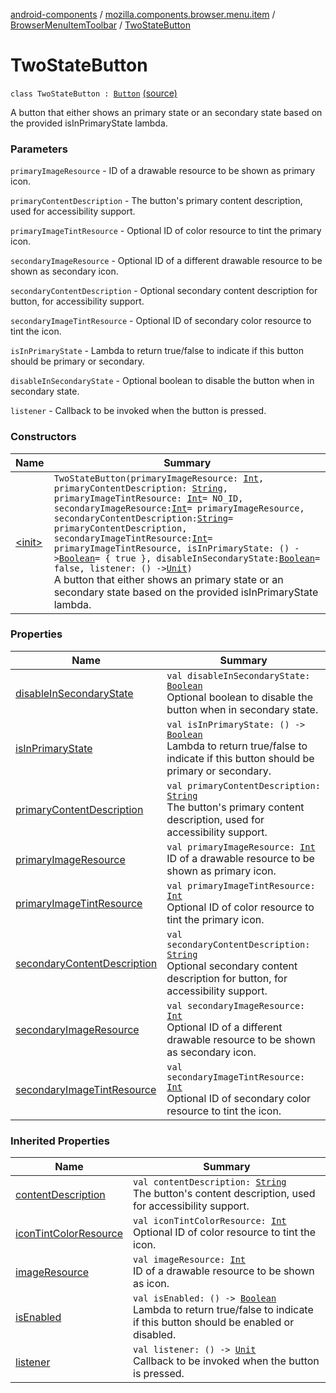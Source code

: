 [android-components](../../../index.md) / [mozilla.components.browser.menu.item](../../index.md) / [BrowserMenuItemToolbar](../index.md) / [TwoStateButton](./index.md)

# TwoStateButton

`class TwoStateButton : `[`Button`](../-button/index.md) [(source)](https://github.com/mozilla-mobile/android-components/blob/master/components/browser/menu/src/main/java/mozilla/components/browser/menu/item/BrowserMenuItemToolbar.kt#L108)

A button that either shows an primary state or an secondary state based on the provided
isInPrimaryState lambda.

### Parameters

`primaryImageResource` - ID of a drawable resource to be shown as primary icon.

`primaryContentDescription` - The button's primary content description, used for accessibility support.

`primaryImageTintResource` - Optional ID of color resource to tint the primary icon.

`secondaryImageResource` - Optional ID of a different drawable resource to be shown as secondary icon.

`secondaryContentDescription` - Optional secondary content description for button, for accessibility support.

`secondaryImageTintResource` - Optional ID of secondary color resource to tint the icon.

`isInPrimaryState` - Lambda to return true/false to indicate if this button should be primary or secondary.

`disableInSecondaryState` - Optional boolean to disable the button when in secondary state.

`listener` - Callback to be invoked when the button is pressed.

### Constructors

| Name | Summary |
|---|---|
| [&lt;init&gt;](-init-.md) | `TwoStateButton(primaryImageResource: `[`Int`](https://kotlinlang.org/api/latest/jvm/stdlib/kotlin/-int/index.html)`, primaryContentDescription: `[`String`](https://kotlinlang.org/api/latest/jvm/stdlib/kotlin/-string/index.html)`, primaryImageTintResource: `[`Int`](https://kotlinlang.org/api/latest/jvm/stdlib/kotlin/-int/index.html)` = NO_ID, secondaryImageResource: `[`Int`](https://kotlinlang.org/api/latest/jvm/stdlib/kotlin/-int/index.html)` = primaryImageResource, secondaryContentDescription: `[`String`](https://kotlinlang.org/api/latest/jvm/stdlib/kotlin/-string/index.html)` = primaryContentDescription, secondaryImageTintResource: `[`Int`](https://kotlinlang.org/api/latest/jvm/stdlib/kotlin/-int/index.html)` = primaryImageTintResource, isInPrimaryState: () -> `[`Boolean`](https://kotlinlang.org/api/latest/jvm/stdlib/kotlin/-boolean/index.html)` = { true }, disableInSecondaryState: `[`Boolean`](https://kotlinlang.org/api/latest/jvm/stdlib/kotlin/-boolean/index.html)` = false, listener: () -> `[`Unit`](https://kotlinlang.org/api/latest/jvm/stdlib/kotlin/-unit/index.html)`)`<br>A button that either shows an primary state or an secondary state based on the provided isInPrimaryState lambda. |

### Properties

| Name | Summary |
|---|---|
| [disableInSecondaryState](disable-in-secondary-state.md) | `val disableInSecondaryState: `[`Boolean`](https://kotlinlang.org/api/latest/jvm/stdlib/kotlin/-boolean/index.html)<br>Optional boolean to disable the button when in secondary state. |
| [isInPrimaryState](is-in-primary-state.md) | `val isInPrimaryState: () -> `[`Boolean`](https://kotlinlang.org/api/latest/jvm/stdlib/kotlin/-boolean/index.html)<br>Lambda to return true/false to indicate if this button should be primary or secondary. |
| [primaryContentDescription](primary-content-description.md) | `val primaryContentDescription: `[`String`](https://kotlinlang.org/api/latest/jvm/stdlib/kotlin/-string/index.html)<br>The button's primary content description, used for accessibility support. |
| [primaryImageResource](primary-image-resource.md) | `val primaryImageResource: `[`Int`](https://kotlinlang.org/api/latest/jvm/stdlib/kotlin/-int/index.html)<br>ID of a drawable resource to be shown as primary icon. |
| [primaryImageTintResource](primary-image-tint-resource.md) | `val primaryImageTintResource: `[`Int`](https://kotlinlang.org/api/latest/jvm/stdlib/kotlin/-int/index.html)<br>Optional ID of color resource to tint the primary icon. |
| [secondaryContentDescription](secondary-content-description.md) | `val secondaryContentDescription: `[`String`](https://kotlinlang.org/api/latest/jvm/stdlib/kotlin/-string/index.html)<br>Optional secondary content description for button, for accessibility support. |
| [secondaryImageResource](secondary-image-resource.md) | `val secondaryImageResource: `[`Int`](https://kotlinlang.org/api/latest/jvm/stdlib/kotlin/-int/index.html)<br>Optional ID of a different drawable resource to be shown as secondary icon. |
| [secondaryImageTintResource](secondary-image-tint-resource.md) | `val secondaryImageTintResource: `[`Int`](https://kotlinlang.org/api/latest/jvm/stdlib/kotlin/-int/index.html)<br>Optional ID of secondary color resource to tint the icon. |

### Inherited Properties

| Name | Summary |
|---|---|
| [contentDescription](../-button/content-description.md) | `val contentDescription: `[`String`](https://kotlinlang.org/api/latest/jvm/stdlib/kotlin/-string/index.html)<br>The button's content description, used for accessibility support. |
| [iconTintColorResource](../-button/icon-tint-color-resource.md) | `val iconTintColorResource: `[`Int`](https://kotlinlang.org/api/latest/jvm/stdlib/kotlin/-int/index.html)<br>Optional ID of color resource to tint the icon. |
| [imageResource](../-button/image-resource.md) | `val imageResource: `[`Int`](https://kotlinlang.org/api/latest/jvm/stdlib/kotlin/-int/index.html)<br>ID of a drawable resource to be shown as icon. |
| [isEnabled](../-button/is-enabled.md) | `val isEnabled: () -> `[`Boolean`](https://kotlinlang.org/api/latest/jvm/stdlib/kotlin/-boolean/index.html)<br>Lambda to return true/false to indicate if this button should be enabled or disabled. |
| [listener](../-button/listener.md) | `val listener: () -> `[`Unit`](https://kotlinlang.org/api/latest/jvm/stdlib/kotlin/-unit/index.html)<br>Callback to be invoked when the button is pressed. |
